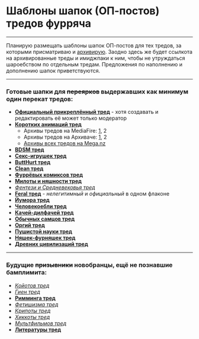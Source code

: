 # Шаблоны шапок (ОП-постов) тредов фурряча

---

Планирую размещать шаблоны шапок ОП-постов для тех тредов, за которыми присматриваю и [архивирую](https://mega.nz/#F!vY5h2bxB!zw0o2i4czJqVl0OxlNJL1g "Архив тредов на Меге").
Заодно здесь же будет ссылкота на архивированные треды и имиджпаки к ним, чтобы не утруждаться шароебством по отдельным тредам.
Предложения по наполнению и дополнению шапок приветствуются.

---

### Готовые шапки для ~~переярков~~ выдержавших как минимум один перекат тредов:

* __[Официальный прикреплённый тред](OFF.md)__ - хотя создавать и редактировать её может только модератор
* __[Коротких анимаций тред](A.md)__
  * Архивы тредов на MediaFire: [1](http://www.mediafire.com/?hmkjnvtgpxvxtts), 2
  * Архивы тредов на Архиваче: [1](http://arhivach.org/thread/122270/), 2
  * [Архивы всех тредов на Mega.nz](https://mega.nz/#F!6VpgSIaC!ql_jPT1lHjdC-oWsp_GCxQ)
* __[BDSM тред](B.md)__
* __[Секс-игрушек тред](BD.md)__
* __[ButtHurt тред](BH.md)__
* __[Clean тред](C.md)__
* __[Фуррёвых комиксов тред](COM.md)__
* __[Милоты и няшности тред](CUTE.md)__
* _[Фентези и Средневековья тред](FANT.md)_
* __[Feral тред](FERAL.md)__ - _нелегитимный_ и _официальный_ в одном флаконе
* __[Йумора тред](FUN.md)__
* __[Человекоебли тред](HUM.md)__
* __[Качей-дилфачей тред](M.md)__
* __[Обычных самцов тред](N.md)__
* __[Оргий тред](O.md)__
* __[Пушистой науки тред](SCI.md)__
* __[Няшек-фурняшек тред](T.md)__
* __[Древних цивилизаций тред](TRIBAL.md)__

---

### Будущие ~~призывники~~ новобранцы, ещё не познавшие бамплимита:

* _[Койотов тред](COY.md)_
* _[Гиен тред](HY.md)_
* __[Римминга тред](RIM.md)__
* _[Фетишизма тред](FET.md)_
* _[Крипоты тред](CREEP.md)_
* _[Хиккоты тред](ANGST.md)_
* _[Мультфильмов тред](TOONS.md)_
* __[Литературы тред](LIT.md)__
